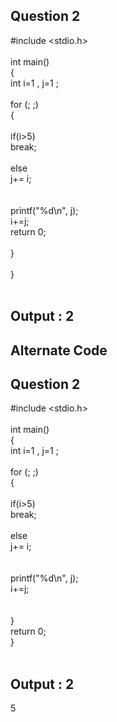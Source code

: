 ## Question 2 <br/>

#include <stdio.h> <br/>
<br/>
int main() <br/>
{<br/>
    int i=1 , j=1 ;<br/>
<br/>
    for (; ;)<br/>
    {<br/>
<br/>
        if(i>5)<br/>
            break;<br/>
<br/>
        else <br/>
            j+= i;<br/>
<br/>   
    printf("%d\n", j); <br/>
        i+=j; <br/>
    return 0;<br/>
<br/>
   }<br/>
<br/>
}<br/>
<br/>

## Output : 2

## Alternate Code

## Question 2 <br/>

#include <stdio.h> <br/>
<br/>
int main() <br/>
{<br/>
    int i=1 , j=1 ;<br/>
<br/>
    for (; ;)<br/>
    {<br/>
<br/>
        if(i>5)<br/>
            break;<br/>
<br/>
        else <br/>
            j+= i;<br/>
<br/>   
    printf("%d\n", j); <br/>
        i+=j; <br/>
    <br/>
<br/>
   }<br/>
   return 0;<br/>
}<br/>
<br/>

## Output : 2
5